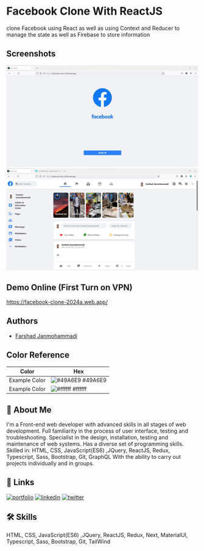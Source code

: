 
# Facebook Clone With ReactJS

clone Facebook using React as well as using Context and Reducer to manage the state as well as Firebase to store information


## Screenshots

![App Screenshot1](https://github.com/FarshadJanmohammadi/images/blob/main/Screenshot-facebaook-1.jpg?raw=true)
![App Screenshot1](https://github.com/FarshadJanmohammadi/images/blob/main/Screenshot-facebaook-2.jpg?raw=true)




## Demo Online (First Turn on VPN)


https://facebook-clone-2024a.web.app/



## Authors

- [Farshad Janmohammadi](https://www.FarshadJanmohammadi.ir)

## Color Reference 

| Color             | Hex                                                                |
| ----------------- | ------------------------------------------------------------------ |
| Example Color | ![#49A6E9](https://via.placeholder.com/49A6E9?text=+) #49A6E9 |
| Example Color | ![#ffffff](https://via.placeholder.com/10/ffffff?text=+) #ffffff |






## 🚀 About Me
I'm a Front-end web developer with advanced skills in all stages of web development. Full familiarity in the process of user interface, testing and troubleshooting. Specialist in the design, installation, testing and maintenance of web systems. Has a diverse set of programming skills. Skilled in:
HTML, CSS, JavaScript(ES6) ,JQuery, ReactJS, Redux, Typescript, Sass, Bootstrap, Git, GraphQL 
With the ability to carry out projects individually and in groups.


## 🔗 Links
[![portfolio](https://img.shields.io/badge/my_portfolio-000?style=for-the-badge&logo=ko-fi&logoColor=white)](https://github.com/farshadjanmohammadi)
[![linkedin](https://img.shields.io/badge/linkedin-0A66C2?style=for-the-badge&logo=linkedin&logoColor=white)](https://www.linkedin.com/in/farshadjanmohammadi)
[![twitter](https://img.shields.io/badge/twitter-1DA1F2?style=for-the-badge&logo=twitter&logoColor=white)](https://twitter.com/farshadjanm1)


## 🛠 Skills

HTML, CSS, JavaScript(ES6) ,JQuery, ReactJS, Redux, Next, MaterialUI, Typescript, Sass, Bootstrap, Git, TailWind


